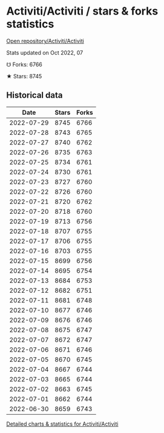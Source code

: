 # Activiti/Activiti / stars & forks statistics

[Open repository/Activiti/Activiti](https://github.com/Activiti/Activiti)

Stats updated on Oct 2022, 07

☋ Forks: 6766

★ Stars: 8745

## Historical data
| Date | Stars | Forks |
|------|-------|-------|
| 2022-07-29 | 8745 | 6766 | 
| 2022-07-28 | 8743 | 6765 | 
| 2022-07-27 | 8740 | 6762 | 
| 2022-07-26 | 8735 | 6763 | 
| 2022-07-25 | 8734 | 6761 | 
| 2022-07-24 | 8730 | 6761 | 
| 2022-07-23 | 8727 | 6760 | 
| 2022-07-22 | 8726 | 6760 | 
| 2022-07-21 | 8720 | 6762 | 
| 2022-07-20 | 8718 | 6760 | 
| 2022-07-19 | 8713 | 6756 | 
| 2022-07-18 | 8707 | 6755 | 
| 2022-07-17 | 8706 | 6755 | 
| 2022-07-16 | 8703 | 6755 | 
| 2022-07-15 | 8699 | 6756 | 
| 2022-07-14 | 8695 | 6754 | 
| 2022-07-13 | 8684 | 6753 | 
| 2022-07-12 | 8682 | 6751 | 
| 2022-07-11 | 8681 | 6748 | 
| 2022-07-10 | 8677 | 6746 | 
| 2022-07-09 | 8676 | 6746 | 
| 2022-07-08 | 8675 | 6747 | 
| 2022-07-07 | 8672 | 6747 | 
| 2022-07-06 | 8671 | 6746 | 
| 2022-07-05 | 8670 | 6745 | 
| 2022-07-04 | 8667 | 6744 | 
| 2022-07-03 | 8665 | 6744 | 
| 2022-07-02 | 8663 | 6745 | 
| 2022-07-01 | 8662 | 6744 | 
| 2022-06-30 | 8659 | 6743 | 


[Detailed charts & statistics for Activiti/Activiti](https://reviewgithub.com/rep/Activiti/Activiti)
